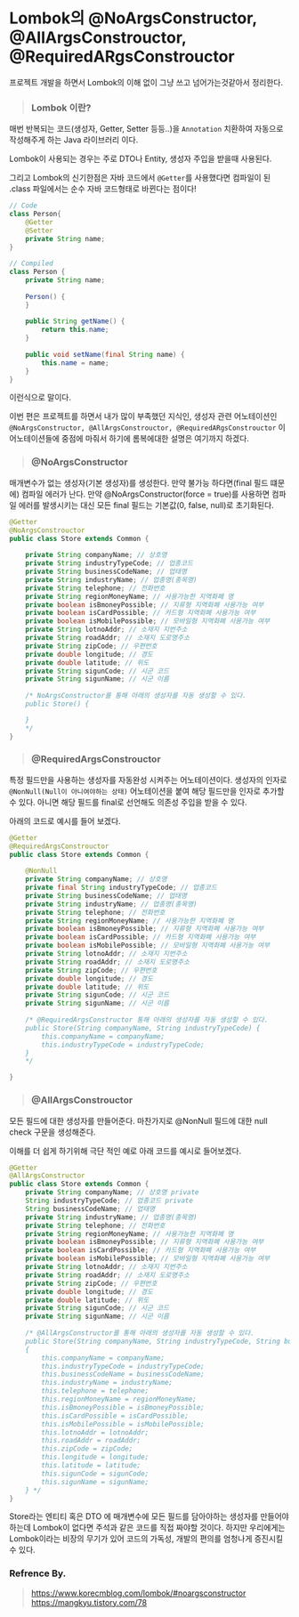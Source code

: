 # Lombok의 @NoArgsConstructor, @AllArgsConstrouctor, @RequiredARgsConstrouctor

프로젝트 개발을 하면서 Lombok의 이해 없이 그냥 쓰고 넘어가는것같아서 정리한다.

> ### Lombok 이란?
 매번 반복되는 코드(생성자, Getter, Setter 등등..)을 ```Annotation``` 치환하여 자동으로 작성해주게 하는 Java 라이브러리 이다.

Lombok이 사용되는 경우는 주로 DTO나 Entity, 생성자 주입을 받을때 사용된다.

그리고 Lombok의 신기한점은 자바 코드에서 ```@Getter```를 사용했다면 컴파일이 된 .class 파일에서는 순수 자바 코드형태로 바뀐다는 점이다!

```java
// Code
class Person{
    @Getter
    @Setter
    private String name;
}
​
// Compiled
class Person {
    private String name;
​
    Person() {
    }
​
    public String getName() {
        return this.name;
    }
​
    public void setName(final String name) {
        this.name = name;
    }
}
```

이런식으로 말이다.

이번 편은 프로젝트를 하면서 내가 많이 부족했던 지식인, 생성자 관련 어노테이션인
```@NoArgsConstructor, @AllArgsConstrouctor, @RequiredARgsConstrouctor``` 이 어노테이션들에 중점에 마줘서 하기에 롬복에대한 설명은 여기까지 하겠다.

> ### @NoArgsConstructor

매개변수가 없는 생성자(기본 생성자)를 생성한다. 만약 불가능 하다면(final 필드 떄문에) 컴파일 에러가 난다. 만약 @NoArgsConstructor(force = true)를 사용하면 컴파일 에러를 발생시키는 대신 모든 final 필드는 기본값(0, false, null)로 초기화된다.

```java
@Getter 
@NoArgsConstrouctor
public class Store extends Common { 
    
    private String companyName; // 상호명
    private String industryTypeCode; // 업종코드
    private String businessCodeName; // 업태명 
    private String industryName; // 업종명(종목명) 
    private String telephone; // 전화번호 
    private String regionMoneyName; // 사용가능한 지역화폐 명 
    private boolean isBmoneyPossible; // 지류형 지역화폐 사용가능 여부 
    private boolean isCardPossible; // 카드형 지역화폐 사용가능 여부 
    private boolean isMobilePossible; // 모바일형 지역화폐 사용가능 여부 
    private String lotnoAddr; // 소재지 지번주소 
    private String roadAddr; // 소재지 도로명주소 
    private String zipCode; // 우편번호 
    private double longitude; // 경도 
    private double latitude; // 위도 
    private String sigunCode; // 시군 코드 
    private String sigunName; // 시군 이름 
    
    /* NoArgsConstructor를 통해 아래의 생성자를 자동 생성할 수 있다. 
    public Store() { 

    } 
    */
}
```

> ### @RequiredArgsConstrouctor

특정 필드만을 사용하는 생성자를 자동완성 시켜주는 어노테이션이다. 생성자의 인자로 ```@NonNull(Null이 아니여야하는 상태)``` 어노테이션을 붙여 해당 필드만을 인자로 추가할 수 있다. 아니면 해당 필드를 final로 선언해도 의존성 주입을 받을 수 있다.

아래의 코드로 예시를 들어 보겠다.
```java
@Getter 
@RequiredArgsConstrouctor
public class Store extends Common { 
    
    @NonNull
    private String companyName; // 상호명
    private final String industryTypeCode; // 업종코드
    private String businessCodeName; // 업태명 
    private String industryName; // 업종명(종목명) 
    private String telephone; // 전화번호 
    private String regionMoneyName; // 사용가능한 지역화폐 명 
    private boolean isBmoneyPossible; // 지류형 지역화폐 사용가능 여부 
    private boolean isCardPossible; // 카드형 지역화폐 사용가능 여부 
    private boolean isMobilePossible; // 모바일형 지역화폐 사용가능 여부 
    private String lotnoAddr; // 소재지 지번주소 
    private String roadAddr; // 소재지 도로명주소 
    private String zipCode; // 우편번호 
    private double longitude; // 경도 
    private double latitude; // 위도 
    private String sigunCode; // 시군 코드 
    private String sigunName; // 시군 이름 
    
    /* @RequiredArgsConstructor 통해 아래의 생성자를 자동 생성할 수 있다. 
    public Store(String companyName, String industryTypeCode) { 
        this.companyName = companyName; 
        this.industryTypeCode = industryTypeCode; 
    } 
    */

}
```

> ### @AllArgsConstrouctor
모든 필드에 대한 생성자를 만들어준다. 마찬가지로 @NonNull 필드에 대한 null check 구문을 생성해준다.

이해를 더 쉽게 하기위해 극단 적인 예로 아래 코드를 예시로 들어보겠다.
```java
@Getter 
@AllArgsConstructor 
public class Store extends Common { 
    private String companyName; // 상호명 private 
    String industryTypeCode; // 업종코드 private 
    String businessCodeName; // 업태명 
    private String industryName; // 업종명(종목명) 
    private String telephone; // 전화번호 
    private String regionMoneyName; // 사용가능한 지역화폐 명 
    private boolean isBmoneyPossible; // 지류형 지역화폐 사용가능 여부 
    private boolean isCardPossible; // 카드형 지역화폐 사용가능 여부 
    private boolean isMobilePossible; // 모바일형 지역화폐 사용가능 여부 
    private String lotnoAddr; // 소재지 지번주소 
    private String roadAddr; // 소재지 도로명주소 
    private String zipCode; // 우편번호 
    private double longitude; // 경도 
    private double latitude; // 위도 
    private String sigunCode; // 시군 코드 
    private String sigunName; // 시군 이름 
    
    /* @AllArgsConstructor를 통해 아래의 생성자를 자동 생성할 수 있다. 
    public Store(String companyName, String industryTypeCode, String businessCodeName, String industryName, String telephone, String regionMoneyName, boolean isBmoneyPossible, boolean isCardPossible, boolean isMobilePossible, String lotnoAddr, String roadAddr, String zipCode, double longitude, double latitude, String sigunCode, String sigunName) 
    { 
        this.companyName = companyName; 
        this.industryTypeCode = industryTypeCode; 
        this.businessCodeName = businessCodeName; 
        this.industryName = industryName; 
        this.telephone = telephone; 
        this.regionMoneyName = regionMoneyName; 
        this.isBmoneyPossible = isBmoneyPossible; 
        this.isCardPossible = isCardPossible; 
        this.isMobilePossible = isMobilePossible; 
        this.lotnoAddr = lotnoAddr; 
        this.roadAddr = roadAddr; 
        this.zipCode = zipCode; 
        this.longitude = longitude; 
        this.latitude = latitude; 
        this.sigunCode = sigunCode; 
        this.sigunName = sigunName; 
    } */ 
}
```
Store라는 엔티티 혹은 DTO 에 매개변수에 모든 필드를 담아야하는 
생성자를 만들어야하는데 Lombok이 없다면 주석과 같은 코드를 직접 짜야할 것이다. 
하지만 우리에게는 Lombok이라는 비장의 무기가 있어 코드의 가독성, 개발의 편의를 엄청나게 증진시킬 수 있다.

### Refrence By.
> https://www.korecmblog.com/lombok/#noargsconstructor   
> https://mangkyu.tistory.com/78